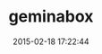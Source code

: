---
layout: post
title:  "geminabox"
repo:   "cwninja/geminabox"
date:   2015-02-18 17:22:44
gemurl: http://tomlea.co.uk/p/gem-in-a-box
---